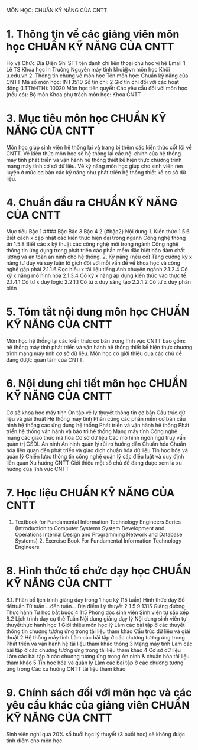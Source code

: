 MÔN HỌC: CHUẨN KỸ NĂNG CỦA CNTT 
# 1. Thông tin về các giảng viên môn học CHUẨN KỸ NĂNG CỦA CNTT 
Họ và Chức Địa Điện Ghi STT tên danh chỉ liên thoại chú học vị hệ Email 1 Lê TS Khoa học ln Trưởng Nguyên máy tính khoi\@vn môn học Khôi u.edu.vn 2. Thông tin chung về môn học Tên môn học: Chuẩn kỹ năng của CNTT Mã số môn học: INT3510 Số tín chỉ: 2 Giờ tín chỉ đối với các hoạt động (LTThHTH): 10020 Môn học tiên quyết: Các yêu cầu đối với môn học (nếu có): Bộ môn Khoa phụ trách môn học: Khoa CNTT 
# 3. Mục tiêu môn học CHUẨN KỸ NĂNG CỦA CNTT 
Môn học giúp sinh viên hệ thống lại và trang bị thêm các kiến thức cốt lõi về CNTT. Về kiến thức môn học sẽ hệ thống lại các nội chính của hệ thống máy tính phát triển và vận hành hệ thống thiết kế hiện thực chương trình mạng máy tính cơ sở dữ liệu. Về kỹ năng môn học giúp cho sinh viên rèn luyện ở mức cơ bản các kỹ năng như phát triển hệ thống thiết kế cơ sở dữ liệu. 
# 4. Chuẩn đầu ra CHUẨN KỸ NĂNG CỦA CNTT 
Mục tiêu Bậc 1 #### Bậc Bậc 3 Bậc 4 2 {#bậc2} Nội dung 1. Kiến thức 1.5.6 Biết cách x cập nhật các kiến thức hiện đại trong ngành Công nghệ thông tin 1.5.8 Biết các x kỹ thuật các công nghệ mới trong ngành Công nghệ thông tin ứng dụng trong phát triển các phần mềm đặc biệt bảo đảm chất lượng và an toàn an ninh cho hệ thống. 2. Kỹ năng (nếu có) Tăng cường kỹ x năng tư duy và suy luận lô gích đối với mỗi vấn đề về khoa học và công nghệ gặp phải 2.1.1.6 Đọc hiểu x tài liệu tiếng Anh chuyên ngành 2.1.2.4 Có kỹ x năng mô h́ình hóa 2.1.3.4 Có kỹ x năng áp dụng kiến thức vào thực tế 2.1.4.1 Có tư x duy logic 2.2.1.1 Có tư x duy sáng tạo 2.2.1.2 Có tư x duy phản biện 
# 5. Tóm tắt nội dung môn học CHUẨN KỸ NĂNG CỦA CNTT 
Môn học hệ thống lại các kiến thức cơ bản trong lĩnh vực CNTT bao gồm: hệ thống máy tính phát triển và vận hành hệ thống thiết kế hiện thực chương trình mạng máy tính cơ sở dữ liệu. Môn học có giới thiệu qua các chủ đề đang được quan tâm của CNTT.
# 6. Nội dung chi tiết môn học CHUẨN KỸ NĂNG CỦA CNTT 
Cơ sở khoa học máy tính Ôn tập về lý thuyết thông tin cơ bản Cấu trúc dữ liệu và giải thuật Hệ thống máy tính Phần cứng các phần mềm cơ bản cấu hình hệ thống các ứng dụng hệ thống Phát triển và vận hành hệ thống Phát triển hệ thống vận hành và bảo trì hệ thống Mạng máy tính Công nghệ mạng các giao thức mã hóa Cơ sở dữ liệu Các mô hình ngôn ngữ truy vấn quản trị CSDL An ninh An ninh quản lý rủi ro hướng dẫn Chuẩn hóa Chuẩn hóa liên quan đến phát triển và giao dịch chuẩn hóa dữ liệu Tin học hóa và quản lý Chiến lược thông tin công nghệ quản lý các điều luật và quy định liên quan Xu hướng CNTT Giới thiệu một số chủ đề đang được xem là xu hướng của lĩnh vực CNTT 
# 7. Học liệu CHUẨN KỸ NĂNG CỦA CNTT 
1. Textbook for Fundamental Information Technology Engineers Series (Introduction to Computer Systems System Development and Operations Internal Design and Programming Network and Database Systems) 2. Exercise Book For Fundamental Information Technology Engineers 
# 8. Hình thức tổ chức dạy học CHUẨN KỸ NĂNG CỦA CNTT 
8.1. Phân bổ lịch trình giảng dạy trong 1 học kỳ (15 tuần) Hình thức dạy Số tiếttuần Từ tuần ...đến tuần... Địa điểm Lý thuyết 2 1 5 9 1315 Giảng đường Thực hành Tự học bắt buộc 4 115 Phòng đọc sinh viên Sinh viên tự sắp xếp 8.2 Lịch trình dạy cụ thể Tuần Nội dung giảng dạy lý Nội dung sinh viên tự thuyếtthực hành học 1 Giới thiệu môn học lý Làm các bài tập ở các thuyết thông tin chương tương ứng trong tài liệu tham khảo Cấu trúc dữ liệu và giải thuật 2 Hệ thống máy tính Làm các bài tập ở các chương tương ứng trong Phát triển và vận hành hệ tài liệu tham khảo thống 3 Mạng máy tính Làm các bài tập ở các chương tương ứng trong tài liệu tham khảo 4 Cơ sở dữ liệu Làm các bài tập ở các chương tương ứng trong An ninh & chuẩn hóa tài liệu tham khảo 5 Tin học hóa và quản lý Làm các bài tập ở các chương tương ứng trong Các xu hướng CNTT tài liệu tham khảo 
# 9. Chính sách đối với môn học và các yêu cầu khác của giảng viên CHUẨN KỸ NĂNG CỦA CNTT 
Sinh viên nghỉ quá 20% số buổi học lý thuyết (3 buổi học) sẽ không được tính điểm cho môn học. 
